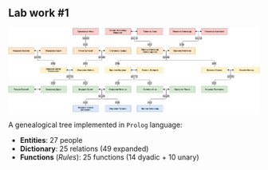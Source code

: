 ## Lab work #1

![Family tree](family_tree.png)

A genealogical tree implemented in `Prolog` language:

* **Entities**: 27 people
* **Dictionary**: 25 relations (49 expanded)
* **Functions** (*Rules*): 25 functions (14 dyadic + 10 unary)
